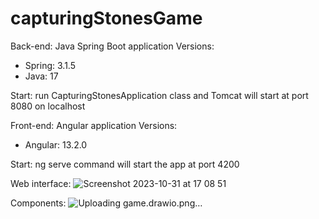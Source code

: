 # capturingStonesGame 

Back-end: Java Spring Boot application
Versions: 
* Spring: 3.1.5
* Java: 17

  
Start: run CapturingStonesApplication class and Tomcat will start at port 8080 on localhost

Front-end: Angular application
Versions:
* Angular: 13.2.0

  
Start: ng serve command will start the app at port 4200

Web interface:
![Screenshot 2023-10-31 at 17 08 51](https://github.com/camelia9/capturingStonesGame/assets/17930848/ae2bebab-3ed4-46e3-9074-027e1c3dc816)

Components:
![Uploading game.drawio.png…]()
